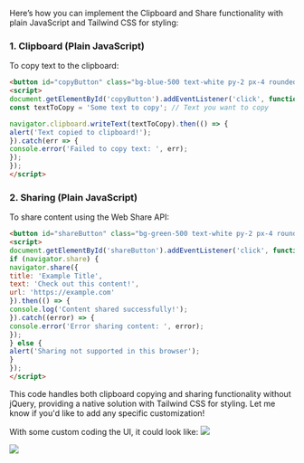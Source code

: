 
Here’s how you can implement the Clipboard and Share functionality with plain JavaScript and Tailwind CSS for styling:

### 1. Clipboard (Plain JavaScript)

To copy text to the clipboard:

```html
<button id="copyButton" class="bg-blue-500 text-white py-2 px-4 rounded">Copy Text</button>
<script>
document.getElementById('copyButton').addEventListener('click', function() {
const textToCopy = 'Some text to copy'; // Text you want to copy

navigator.clipboard.writeText(textToCopy).then(() => {
alert('Text copied to clipboard!');
}).catch(err => {
console.error('Failed to copy text: ', err);
});
});
</script>
```

### 2. Sharing (Plain JavaScript)

To share content using the Web Share API:

```html
<button id="shareButton" class="bg-green-500 text-white py-2 px-4 rounded">Share</button>
<script>
document.getElementById('shareButton').addEventListener('click', function() {
if (navigator.share) {
navigator.share({
title: 'Example Title',
text: 'Check out this content!',
url: 'https://example.com'
}).then(() => {
console.log('Content shared successfully!');
}).catch((error) => {
console.error('Error sharing content: ', error);
});
} else {
alert('Sharing not supported in this browser');
}
});
</script>
```

This code handles both clipboard copying and sharing functionality without jQuery, providing a native solution with Tailwind CSS for styling. Let me know if you'd like to add any specific customization!


With some custom coding the UI, it could look like:
![](lRid9Ju.png)

![](PWVTIvs.png)
